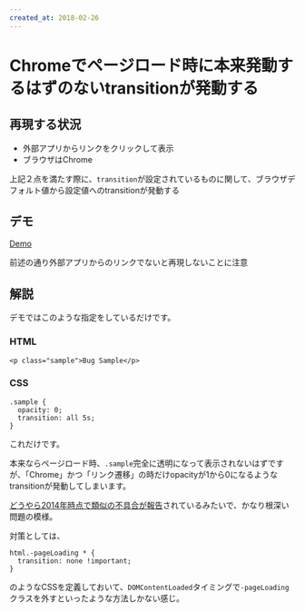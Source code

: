 ```yaml
---
created_at: 2018-02-26
---
```


# Chromeでページロード時に本来発動するはずのないtransitionが発動する

## 再現する状況

+ 外部アプリからリンクをクリックして表示
+ ブラウザはChrome

上記２点を満たす際に、`transition`が設定されているものに関して、ブラウザデフォルト値から設定値へのtransitionが発動する

## デモ

[Demo](./demo/index.html)

前述の通り外部アプリからのリンクでないと再現しないことに注意

## 解説

デモではこのような指定をしているだけです。

### HTML

```
<p class="sample">Bug Sample</p>
```

### CSS

```
.sample {
  opacity: 0;
  transition: all 5s;
}
```


これだけです。

本来ならページロード時、`.sample`完全に透明になって表示されないはずですが、「Chrome」かつ「リンク遷移」の時だけopacityが1から0になるようなtransitionが発動してしまいます。

[どうやら2014年時点で類似の不具合が報告](https://bugs.chromium.org/p/chromium/issues/detail?id=332189)されているみたいで、かなり根深い問題の模様。

対策としては、

```
html.-pageLoading * {
  transition: none !important;
}
```

のようなCSSを定義しておいて、`DOMContentLoaded`タイミングで`-pageLoading`クラスを外すといったような方法しかない感じ。
